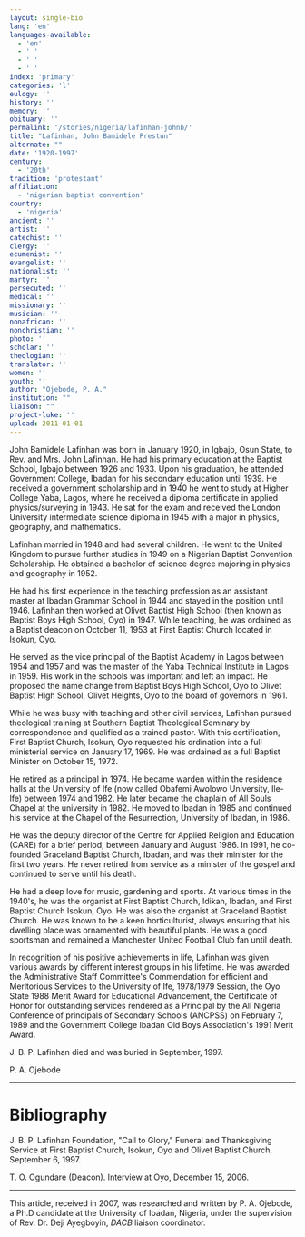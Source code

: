 ```yaml
---
layout: single-bio
lang: 'en'
languages-available:
  - 'en'
  - ' '
  - ' '
  - ' '
index: 'primary'
categories: 'l'
eulogy: ''
history: ''
memory: ''
obituary: ''
permalink: '/stories/nigeria/lafinhan-johnb/'
title: "Lafinhan, John Bamidele Prestun"
alternate: ""
date: '1920-1997'
century:
  - '20th'
tradition: 'protestant'
affiliation:
  - 'nigerian baptist convention'
country:
  - 'nigeria'
ancient: ''
artist: ''
catechist: ''
clergy: ''
ecumenist: ''
evangelist: ''
nationalist: ''
martyr: ''
persecuted: ''
medical: ''
missionary: ''
musician: ''
nonafrican: ''
nonchristian: ''
photo: ''
scholar: ''
theologian: ''
translator: ''
women: ''
youth: ''
author: "Ojebode, P. A."
institution: ""
liaison: ""
project-luke: ''
upload: 2011-01-01
---
```




John Bamidele Lafinhan was born in January 1920, in Igbajo, Osun State, to Rev. and Mrs. John Lafinhan. He had his primary education at the Baptist School, Igbajo between 1926 and 1933.  Upon his graduation, he attended Government College, Ibadan for his secondary education until 1939.  He received a government scholarship and in 1940 he went to study at Higher College Yaba, Lagos, where he received a diploma certificate in applied physics/surveying in 1943.  He sat for the exam and received the London University intermediate science diploma in 1945 with a major in physics, geography, and mathematics.

Lafinhan married in 1948 and had several children.  He went to the United Kingdom to pursue further studies in 1949 on a Nigerian Baptist Convention Scholarship. He obtained a bachelor of science degree majoring in physics and geography in 1952.

He had his first experience in the teaching profession as an assistant master at Ibadan Grammar School in 1944 and stayed in the position until 1946. Lafinhan then worked at Olivet Baptist High School (then known as Baptist Boys High School, Oyo) in 1947.  While teaching, he was ordained as a Baptist deacon on October 11, 1953 at First Baptist Church located in Isokun, Oyo.

He served as the vice principal of the Baptist Academy in Lagos between 1954 and 1957 and was the master of the Yaba Technical Institute in Lagos in 1959.  His work in the schools was important and left an impact. He proposed the name change from Baptist Boys High School, Oyo to Olivet Baptist High School, Olivet Heights, Oyo to the board of governors in 1961.

While he was busy with teaching and other civil services, Lafinhan pursued theological training at Southern Baptist Theological Seminary by correspondence and qualified as a trained pastor. With this certification, First Baptist Church, Isokun, Oyo requested his ordination into a full ministerial service on January 17, 1969.  He was ordained as a full Baptist Minister on October 15, 1972.

He retired as a principal in 1974.  He became warden within the residence halls at the University of Ife (now called Obafemi Awolowo University, Ile-Ife) between 1974 and 1982.  He later became the chaplain of All Souls Chapel at the university in 1982.  He moved to Ibadan in 1985 and continued his service at the Chapel of the Resurrection, University of Ibadan, in 1986.

He was the deputy director of the Centre for Applied Religion and Education (CARE) for a brief period, between January and August 1986.  In 1991, he co-founded Graceland Baptist Church, Ibadan, and was their minister for the first two years.  He never retired from service as a minister of the gospel and continued to serve until his death.

He had a deep love for music, gardening and sports. At various times in the 1940's, he was the organist at First Baptist Church, Idikan, Ibadan, and First Baptist Church Isokun, Oyo.  He was also the organist at Graceland Baptist Church.  He was known to be a keen horticulturist, always ensuring that his dwelling place was ornamented with beautiful plants.  He was a good sportsman and remained a Manchester United Football Club fan until death.

In recognition of his positive achievements in life, Lafinhan was given various awards by different interest groups in his lifetime.  He was awarded the Administrative Staff Committee's Commendation for efficient and Meritorious Services to the University of Ife, 1978/1979 Session, the Oyo State 1988 Merit Award for Educational Advancement, the Certificate of Honor for outstanding services rendered as a Principal by the All Nigeria Conference of principals of Secondary Schools (ANCPSS) on February 7, 1989 and the Government College Ibadan Old Boys Association's 1991 Merit Award.

J. B. P. Lafinhan died and was buried in September, 1997.

P. A. Ojebode

---

# Bibliography

J. B. P. Lafinhan Foundation, "Call to Glory," Funeral and Thanksgiving Service at First Baptist Church, Isokun, Oyo and Olivet Baptist Church, September 6, 1997.

T. O. Ogundare (Deacon).  Interview at Oyo, December 15, 2006.

---

This article, received in 2007, was researched and written by P. A. Ojebode, a Ph.D candidate at the University of Ibadan, Nigeria, under the supervision of Rev. Dr. Deji Ayegboyin, *DACB* liaison coordinator.